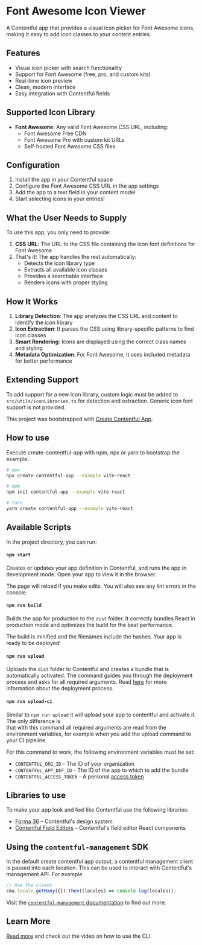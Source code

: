 # Font Awesome Icon Viewer

A Contentful app that provides a visual icon picker for Font Awesome icons, making it easy to add icon classes to your content entries.

## Features

- Visual icon picker with search functionality
- Support for Font Awesome (free, pro, and custom kits)
- Real-time icon preview
- Clean, modern interface
- Easy integration with Contentful fields

## Supported Icon Library

- **Font Awesome**: Any valid Font Awesome CSS URL, including:
  - Font Awesome Free CDN
  - Font Awesome Pro with custom kit URLs
  - Self-hosted Font Awesome CSS files

## Configuration

1. Install the app in your Contentful space
2. Configure the Font Awesome CSS URL in the app settings
3. Add the app to a text field in your content model
4. Start selecting icons in your entries!

## What the User Needs to Supply

To use this app, you only need to provide:

1. **CSS URL**: The URL to the CSS file containing the icon font definitions for Font Awesome
2. That's it! The app handles the rest automatically:
   - Detects the icon library type
   - Extracts all available icon classes
   - Provides a searchable interface
   - Renders icons with proper styling

## How It Works

1. **Library Detection**: The app analyzes the CSS URL and content to identify the icon library
2. **Icon Extraction**: It parses the CSS using library-specific patterns to find icon classes
3. **Smart Rendering**: Icons are displayed using the correct class names and styling
4. **Metadata Optimization**: For Font Awesome, it uses included metadata for better performance

## Extending Support

To add support for a new icon library, custom logic must be added to `src/utils/iconLibraries.ts` for detection and extraction. Generic icon font support is not provided.

This project was bootstrapped with [Create Contentful App](https://github.com/contentful/create-contentful-app).

## How to use

Execute create-contentful-app with npm, npx or yarn to bootstrap the example:

```bash
# npx
npx create-contentful-app --example vite-react

# npm
npm init contentful-app --example vite-react

# Yarn
yarn create contentful-app --example vite-react
```

## Available Scripts

In the project directory, you can run:

#### `npm start`

Creates or updates your app definition in Contentful, and runs the app in development mode.
Open your app to view it in the browser.

The page will reload if you make edits.
You will also see any lint errors in the console.

#### `npm run build`

Builds the app for production to the `dist` folder.
It correctly bundles React in production mode and optimizes the build for the best performance.

The build is minified and the filenames include the hashes.
Your app is ready to be deployed!

#### `npm run upload`

Uploads the `dist` folder to Contentful and creates a bundle that is automatically activated.
The command guides you through the deployment process and asks for all required arguments.
Read [here](https://www.contentful.com/developers/docs/extensibility/app-framework/create-contentful-app/#deploy-with-contentful) for more information about the deployment process.

#### `npm run upload-ci`

Similar to `npm run upload` it will upload your app to contentful and activate it. The only difference is  
that with this command all required arguments are read from the environment variables, for example when you add
the upload command to your CI pipeline.

For this command to work, the following environment variables must be set:

- `CONTENTFUL_ORG_ID` - The ID of your organization
- `CONTENTFUL_APP_DEF_ID` - The ID of the app to which to add the bundle
- `CONTENTFUL_ACCESS_TOKEN` - A personal [access token](https://www.contentful.com/developers/docs/references/content-management-api/#/reference/personal-access-tokens)

## Libraries to use

To make your app look and feel like Contentful use the following libraries:

- [Forma 36](https://f36.contentful.com/) – Contentful's design system
- [Contentful Field Editors](https://www.contentful.com/developers/docs/extensibility/field-editors/) – Contentful's field editor React components

## Using the `contentful-management` SDK

In the default create contentful app output, a contentful management client is
passed into each location. This can be used to interact with Contentful's
management API. For example

```js
// Use the client
cma.locale.getMany({}).then((locales) => console.log(locales));
```

Visit the [`contentful-management` documentation](https://www.contentful.com/developers/docs/extensibility/app-framework/sdk/#using-the-contentful-management-library)
to find out more.

## Learn More

[Read more](https://www.contentful.com/developers/docs/extensibility/app-framework/create-contentful-app/) and check out the video on how to use the CLI.
